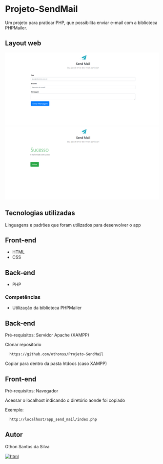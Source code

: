 # Projeto-SendMail
Um projeto para praticar PHP, que possibilita enviar e-mail com a biblioteca PHPMailer.

## Layout web
<img src="layout/web1.png" width="800"/>
<img src="layout/web2.png" width="800"/>

## Tecnologias utilizadas
<p>Linguagens e padrões que foram utilizados para desenvolver o app</p>

## Front-end
- HTML
- CSS

## Back-end
- PHP

### Competências 
- Utilização da biblioteca PHPMailer

## Back-end
Pré-requisitos: Servidor Apache (XAMPP)

Clonar repositório

```bash
  https://github.com/othonss/Projeto-SendMail
```
Copiar para dentro da pasta htdocs (caso XAMPP)

## Front-end
Pré-requisitos: Navegador  

Acessar o localhost indicando o diretório aonde foi copiado 

Exemplo: 
```bash
  http://localhost/app_send_mail/index.php
```
## Autor 

Othon Santos da Silva

<a href="https://www.linkedin.com/in/othon-santos-35531b129/" target="_blank">
    <img align="center" alt="html" height="30"  src="https://img.shields.io/badge/LinkedIn-0077B5?style=for-the-badge&logo=linkedin&logoColor=white">
 </a>
